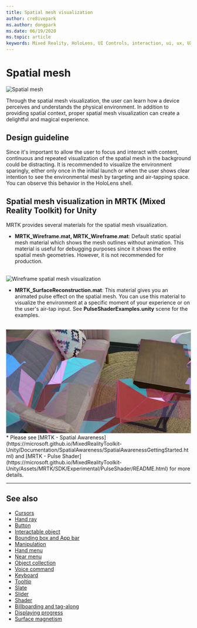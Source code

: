```yaml
---
title: Spatial mesh visualization
author: cre8ivepark
ms.author: dongpark
ms.date: 06/19/2020
ms.topic: article
keywords: Mixed Reality, HoloLens, UI Controls, interaction, ui, ux, UX Design, spatial UI, spatial interaction, 3D UI, 3D UX
---
```


# Spatial mesh

![Spatial mesh](images/UX/MRTK_PulseShader_SpatialMesh.gif)

Through the spatial mesh visualization, the user can learn how a device perceives and understands the physical environment. In addition to providing spatial context, proper spatial mesh visualization can create a delightful and magical experience.  

## Design guideline
Since it's important to allow the user to focus and interact with content, continuous and repeated visualization of the spatial mesh in the background could be distracting. It is recommended to visualize the environment sparingly, either only once in the initial launch or when the user shows clear intention to see the environmental mesh by targeting and air-tapping space. You can observe this behavior in the HoloLens shell.
<br>


## Spatial mesh visualization in MRTK (Mixed Reality Toolkit) for Unity
MRTK provides several materials for the spatial mesh visualization.

- **MRTK_Wireframe.mat, MRTK_Wireframe.mat**: Default static spatial mesh material which shows the mesh outlines without animation. This material is useful for debugging purposes since it shows the entire spatial mesh geometries. However, it is not recommended for production.
<br>
<img src="images/SurfaceReconstruction.jpg" alt="Wireframe spatial mesh visualization" width="640px">

- **MRTK_SurfaceReconstruction.mat**: This material gives you an animated pulse effect on the spatial mesh. You can use this material to visualize the environment at a specific moment of your experience or on the user's air-tap input. See **PulseShaderExamples.unity** scene for the examples.
<br>
<img src="images/UX/MRTK_SRMesh_Pulse.jpg" alt="Pulse spatial mesh visualization" width="640px">
* Please see [MRTK - Spatial Awareness](https://microsoft.github.io/MixedRealityToolkit-Unity/Documentation/SpatialAwareness/SpatialAwarenessGettingStarted.html) and [MRTK - Pulse Shader](https://microsoft.github.io/MixedRealityToolkit-Unity/Assets/MRTK/SDK/Experimental/PulseShader/README.html) for more details.

<br>

---

## See also

* [Cursors](cursors.md)
* [Hand ray](point-and-commit.md)
* [Button](button.md)
* [Interactable object](interactable-object.md)
* [Bounding box and App bar](app-bar-and-bounding-box.md)
* [Manipulation](direct-manipulation.md)
* [Hand menu](hand-menu.md)
* [Near menu](near-menu.md)
* [Object collection](object-collection.md)
* [Voice command](voice-input.md)
* [Keyboard](keyboard.md)
* [Tooltip](tooltip.md)
* [Slate](slate.md)
* [Slider](slider.md)
* [Shader](shader.md)
* [Billboarding and tag-along](billboarding-and-tag-along.md)
* [Displaying progress](progress.md)
* [Surface magnetism](surface-magnetism.md)
